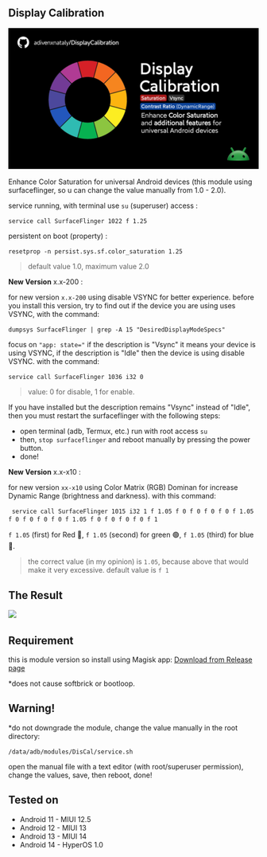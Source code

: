 ## Display Calibration 

![banner](https://github.com/adivenxnataly/DisplayCalibration/blob/main/files/banner2.png)

Enhance Color Saturation for universal Android devices (this module using surfaceflinger, so u can change the value manually from 1.0 - 2.0).

 service running, with terminal use `su` (superuser) access :
 
    service call SurfaceFlinger 1022 f 1.25
 
 persistent on boot (property) :
 
    resetprop -n persist.sys.sf.color_saturation 1.25

 > default value 1.0, maximum value 2.0

**New Version** x.x-200 :

for new version `x.x-200` using disable VSYNC for better experience. before you install this version, try to find out if the device you are using uses VSYNC, with the command:

    dumpsys SurfaceFlinger | grep -A 15 "DesiredDisplayModeSpecs"

 focus on `"app: state="` if the description is "Vsync" it means your device is using VSYNC, if the description is "Idle" then the device is using disable VSYNC. with the command:

    service call SurfaceFlinger 1036 i32 0

 > value: 0 for disable, 1 for enable.

 If you have installed but the description remains "Vsync" instead of "Idle", then you must restart the surfaceflinger with the following steps:
 - open terminal (adb, Termux, etc.) run with root access `su`
 - then, `stop surfaceflinger` and reboot manually by pressing the power button.
 - done!

 **New Version** x.x-x10 :

 for new version `xx-x10` using Color Matrix (RGB) Dominan for increase Dynamic Range (brightness and darkness).
 with this command:

     service call SurfaceFlinger 1015 i32 1 f 1.05 f 0 f 0 f 0 f 0 f 1.05 f 0 f 0 f 0 f 0 f 1.05 f 0 f 0 f 0 f 0 f 1

 `f 1.05` (first) for Red 🔴, `f 1.05` (second) for green 🟢, `f 1.05` (third) for blue 🔵.
 > the correct value (in my opinion) is `1.05`, because above that would make it very excessive.
 > default value is `f 1`

## The Result
 ![](https://github.com/adivenxnataly/DisplayCalibration/blob/main/files/compareimg.png)
 
## Requirement
 this is module version so install using Magisk app:
 [Download from Release page](https://github.com/adivenxnataly/DisplayCalibration/releases)
 
 *does not cause softbrick or bootloop.
 
## Warning!
 *do not downgrade the module, change the value manually in the root directory:

    /data/adb/modules/DisCal/service.sh

  open the manual file with a text editor (with root/superuser permission), change the values, save, then reboot, done!
  
## Tested on
  - Android 11 - MIUI 12.5
  - Android 12 - MIUI 13
  - Android 13 - MIUI 14
  - Android 14 - HyperOS 1.0
